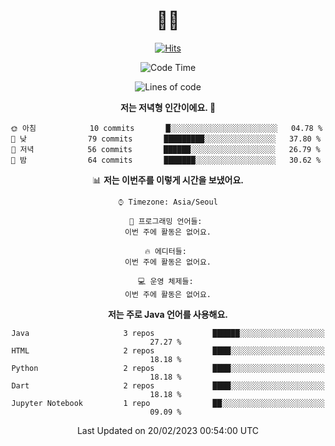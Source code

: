 <div align="center" >


# 👋🏼 

<!-- Hyunsoo's profile -->
  
[![Hits](https://hits.seeyoufarm.com/api/count/incr/badge.svg?url=https%3A%2F%2Fgithub.com%2Ftgt5248%2Fhit-counter&count_bg=%23007EC6&title_bg=%23555555&icon=angellist.svg&icon_color=%23FFFFFF&title=Number+of+visitors&edge_flat=false)](https://hits.seeyoufarm.com)

<!--START_SECTION:waka-->
![Code Time](http://img.shields.io/badge/Code%20Time-372%20hrs%2049%20mins-blue)

![Lines of code](https://img.shields.io/badge/%EC%A0%80%EB%8A%94%20%EC%97%AC%ED%83%9C%EA%B9%8C%EC%A7%80%20-67%20Thousand%20%EC%A4%84%EC%9D%98%20%EC%BD%94%EB%93%9C%EB%A5%BC%20%EC%9E%91%EC%84%B1%ED%96%88%EC%96%B4%EC%9A%94.-blue)

**저는 저녁형 인간이에요. 🦉** 

```text
🌞 아침            10 commits       █░░░░░░░░░░░░░░░░░░░░░░░░   04.78 % 
🌆 낮　            79 commits       █████████░░░░░░░░░░░░░░░░   37.80 % 
🌃 저녁            56 commits       ██████░░░░░░░░░░░░░░░░░░░   26.79 % 
🌙 밤　            64 commits       ███████░░░░░░░░░░░░░░░░░░   30.62 % 

```


📊 **저는 이번주를 이렇게 시간을 보냈어요.** 

```text
⌚︎ Timezone: Asia/Seoul

💬 프로그래밍 언어들: 
이번 주에 활동은 없어요.

🔥 에디터들: 
이번 주에 활동은 없어요.

💻 운영 체제들: 
이번 주에 활동은 없어요.

```

**저는 주로 Java 언어를 사용해요.** 

```text
Java                     3 repos             ██████░░░░░░░░░░░░░░░░░░░   27.27 % 
HTML                     2 repos             ████░░░░░░░░░░░░░░░░░░░░░   18.18 % 
Python                   2 repos             ████░░░░░░░░░░░░░░░░░░░░░   18.18 % 
Dart                     2 repos             ████░░░░░░░░░░░░░░░░░░░░░   18.18 % 
Jupyter Notebook         1 repo              ██░░░░░░░░░░░░░░░░░░░░░░░   09.09 % 

```



 Last Updated on 20/02/2023 00:54:00 UTC
<!--END_SECTION:waka-->
 
<!--
**tgt5248/tgt5248** is a ✨ _special_ ✨ repository because its `README.md` (this file) appears on your GitHub profile.

Here are some ideas to get you started:

- 🔭 I’m currently working on ...
- 🌱 I’m currently learning ...
- 👯 I’m looking to collaborate on ...
- 🤔 I’m looking for help with ...
- 💬 Ask me about ...
- 📫 How to reach me: ...
- 😄 Pronouns: ...
- ⚡ Fun fact: ...
-->
